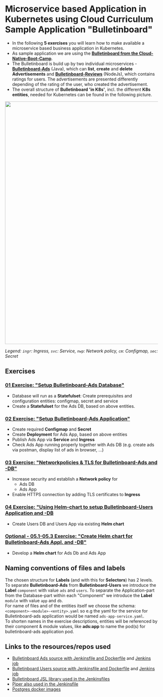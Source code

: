 # Microservice based Application in Kubernetes using Cloud Curriculum Sample Application "Bulletinboard"
- In the following **5 exercises** you will learn how to make available a microservice based business application in Kubernetes. 
- As sample application we are using the **[Bulletinboard from the Cloud-Native-Boot-Camp](https://github.wdf.sap.corp/cloud-native-bootcamp/info)**. 
- The Bulletinboard is build up by two individual microservices - **[Bulletinboard-Ads](https://github.wdf.sap.corp/cloud-native-bootcamp/bulletinboard-ads)** (Java), which can **list**, **create** and **delete Advertisements** and **[Bulletinboard-Reviews](https://github.wdf.sap.corp/cloud-native-bootcamp/bulletinboard-reviews)** (NodeJs), which contains ratings for users. The advertisements are presented differently depending of the rating of the user, who created the advertisement.
- The overall structure of **Bulletinboard 'in K8s'**, incl. the different **K8s entities**, needed for Kubernetes can be found in the following picture.

<img src="images/k8s-bulletinboard-target-picture-detail-3.png" width="800" />

_Legend: `ingr`: Ingress, `svc`: Service, `nwp`: Network policy, `cm`: Configmap, `sec`: Secret_


## Exercises
### [01 Exercise: "Setup Bulletinboard-Ads Database"](exercise_01_ads_db.md)
- Database will run as a **Statefulset**: Create prerequisites and configuration entities: configmap, secret and service
- Create a **Statefulset** for the Ads DB, based on above entities.


### [02 Exercise: "Setup Bulletinboard-Ads Application"](exercise_02_ads_app.md)
- Create required **Configmap** and **Secret**
- Create **Deployment** for Ads App, based on above entities
- Publish Ads App via **Service** and **Ingress**
- Check Ads App running properly together with Ads DB (e.g. create ads via postman, display list of ads in browser, ...)

### [03 Exercise: "Networkpolicies & TLS for Bulletinboard-Ads and -DB"](exercise_03_ads_app_and_db_networkpolicy.md)
- Increase security and establish a **Network policy** for
  - Ads DB
  - Ads App
- Enable HTTPS connection by adding TLS certificates to **Ingress**

### [04 Exercise: "Using Helm-chart to setup Bulletinboard-Users Application and -DB](exercise_04_users_app_and_db_by_helm.md)
- Create Users DB and Users App via existing **Helm chart**

### [Optional - 05.1-05.3 Exercise: "Create Helm chart for Bulletinboard-Ads Appl. and -DB"](exercise_05_ads_helm_chart.md)
- Develop a **Helm chart** for Ads Db and Ads App

## Naming conventions of files and labels 

The chosen structure for **Labels** (and with this for **Selectors**) has 2 levels. To separate **Bulletinboard-Ads** from **Bulletinboard-Users** we introduce the **Label** `component` with value `ads` and `users`. To separate the Application-part from the Database-part within each "Component" we introduce the **Label** `module` with value `app` and `db`.  
For name of files and of the entities itself we choose the schema: `<component>-<module>-<entity>.yaml` so e.g the yaml for the service for Bulletinboard-ads application would be named `ads-app-service.yaml`.  
To shorten names in the exercise descriptions, entities will be referenced by their component & module values, like __ads:app__ to name the pod(s) for bulletinboard-ads application pod.

## Links to the resources/repos used

- [Bulletinboard Ads source with Jenkinsfile and Dockerfile](https://github.wdf.sap.corp/cloud-native-dev/bulletinboard-ads-k8s) and [Jenkins job](https://cc-cloudnative-jenkins.mo.sap.corp/job/bulletinboard-ads-k8s/)
- [Bulletinboard Users source with Jenkinsfile and Dockerfile](https://github.wdf.sap.corp/cloud-native-dev/bulletinboard-users-bootwar) and [Jenkins job](https://cc-cloudnative-jenkins.mo.sap.corp/job/bulletinboard-users-k8s-piper/job/master/)
- [Bulletinboard JSL library used in the Jenkinsfiles](https://github.wdf.sap.corp/cc-refapp/bulletinboard-JSL)
- [Piper also used in the Jenkinsfile](https://github.wdf.sap.corp/pages/ContinuousDelivery/piper-doc/)
- [Postgres docker images](https://hub.docker.com/_/postgres)


